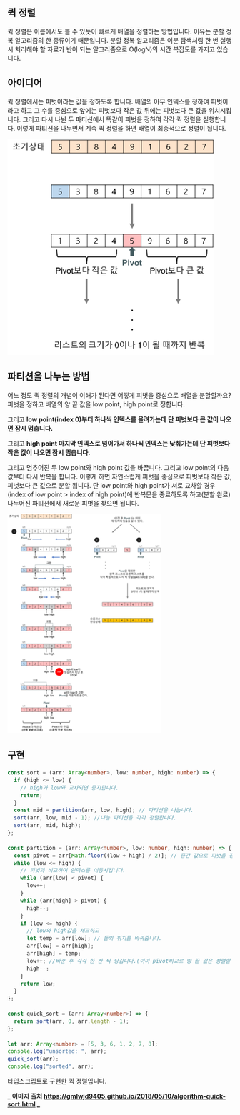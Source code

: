 ## 퀵 정렬

퀵 정렬은 이름에서도 볼 수 있듯이 빠르게 배열을 정렬하는 방법입니다. 이유는 분할 정복 알고리즘의 한 종류이기 때문입니다. 분할 정복 알고리즘은 이분 탐색처럼 한 번 실행시 처리해야 할 자료가 반이 되는 알고리즘으로 O(logN)의 시간 복잡도를 가지고 있습니다.

## 아이디어

퀵 정렬에서는 피벗이라는 값을 정하도록 합니다. 배열의 아무 인덱스를 정하여 피벗이라고 하고 그 수를 중심으로 앞에는 피벗보다 작은 값 뒤에는 피벗보다 큰 값을 위치시킵니다. 그리고 다시 나뉜 두 파티션에서 똑같이 피벗을 정하여 각각 퀵 정렬을 실행합니다. 이렇게 파티션을 나누면서 계속 퀵 정렬을 하면 배열이 최종적으로 정렬이 됩니다.

<img src="./img/quick-sort-concepts.png" alt="퀵정렬아이디어" style="zoom:48%;" />

## 파티션을 나누는 방법

어느 정도 퀵 정렬의 개념이 이해가 된다면 어떻게 피벗을 중심으로 배열을 분할할까요? 피벗을 정하고 배열의 양 끝 값을 low point, high point로 정합니다.

그리고 <strong>low point(index 0)부터 하나씩 인덱스를 올려가는데 단 피벗보다 큰 값이 나오면 잠시 멈춥니다. </strong>

그리고 <strong>high point 마지막 인덱스로 넘어가서 하나씩 인덱스는 낮춰가는데 단 피벗보다 작은 값이 나오면 잠시 멈춥니다.</strong>

그리고 멈추어진 두 low point와 high point 값을 바꿉니다. 그리고 low point의 다음 값부터 다시 반복을 합니다. 이렇게 하면 자연스럽게 피벗을 중심으로 피벗보다 작은 값, 피벗보다 큰 값으로 분할 됩니다. 단 low point와 high point가 서로 교차할 경우(index of low point > index of high point)에 반복문을 종료하도록 하고(분할 완료) 나누어진 파티션에서 새로운 피벗을 찾으면 됩니다.

<img src="./img/quick-sort2.png" alt="퀵정렬아이디어" style="zoom:48%;" />

## 구현

```typescript
const sort = (arr: Array<number>, low: number, high: number) => {
  if (high <= low) {
    // high가 low와 교차되면 중지합니다.
    return;
  }
  const mid = partition(arr, low, high); // 파티션을 나눕니다.
  sort(arr, low, mid - 1); //나눈 파티션을 각각 정렬합니다.
  sort(arr, mid, high);
};

const partition = (arr: Array<number>, low: number, high: number) => {
  const pivot = arr[Math.floor((low + high) / 2)]; // 중간 값으로 피벗을 정합니다.
  while (low <= high) {
    // 피벗과 비교하여 인덱스를 이동시킵니다.
    while (arr[low] < pivot) {
      low++;
    }
    while (arr[high] > pivot) {
      high--;
    }
    if (low <= high) {
      // low와 high값을 체크하고
      let temp = arr[low]; // 둘의 위치를 바꿔줍니다.
      arr[low] = arr[high];
      arr[high] = temp;
      low++; //바꾼 후 각각 한 칸 씩 당깁니다.(이미 pivot비교로 양 끝 값은 정렬할 필요가 없습니다.)
      high--;
    }
    return low;
  }
};

const quick_sort = (arr: Array<number>) => {
  return sort(arr, 0, arr.length - 1);
};

let arr: Array<number> = [5, 3, 6, 1, 2, 7, 8];
console.log("unsorted: ", arr);
quick_sort(arr);
console.log("sorted", arr);
```

타입스크립트로 구현한 퀵 정렬입니다.

**_ 이미지 출처 https://gmlwjd9405.github.io/2018/05/10/algorithm-quick-sort.html _**
